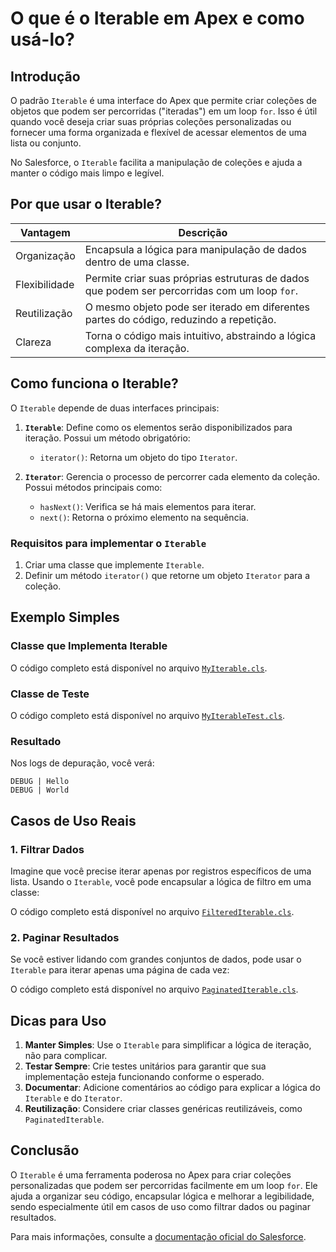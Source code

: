 # O que é o Iterable em Apex e como usá-lo?

## Introdução

O padrão `Iterable` é uma interface do Apex que permite criar coleções de objetos que podem ser percorridas ("iteradas") em um loop `for`. Isso é útil quando você deseja criar suas próprias coleções personalizadas ou fornecer uma forma organizada e flexível de acessar elementos de uma lista ou conjunto.

No Salesforce, o `Iterable` facilita a manipulação de coleções e ajuda a manter o código mais limpo e legível.

## Por que usar o Iterable?

| Vantagem      | Descrição                                                                                    |
| ------------- | -------------------------------------------------------------------------------------------- |
| Organização   | Encapsula a lógica para manipulação de dados dentro de uma classe.                           |
| Flexibilidade | Permite criar suas próprias estruturas de dados que podem ser percorridas com um loop `for`. |
| Reutilização  | O mesmo objeto pode ser iterado em diferentes partes do código, reduzindo a repetição.       |
| Clareza       | Torna o código mais intuitivo, abstraindo a lógica complexa da iteração.                     |

## Como funciona o Iterable?

O `Iterable` depende de duas interfaces principais:

1. **`Iterable`**: Define como os elementos serão disponibilizados para iteração. Possui um método obrigatório:

   - `iterator()`: Retorna um objeto do tipo `Iterator`.

2. **`Iterator`**: Gerencia o processo de percorrer cada elemento da coleção. Possui métodos principais como:

   - `hasNext()`: Verifica se há mais elementos para iterar.
   - `next()`: Retorna o próximo elemento na sequência.

### Requisitos para implementar o `Iterable`

1. Criar uma classe que implemente `Iterable`.
2. Definir um método `iterator()` que retorne um objeto `Iterator` para a coleção.

## Exemplo Simples

### Classe que Implementa Iterable

O código completo está disponível no arquivo [`MyIterable.cls`](./MyIterable.cls).

### Classe de Teste

O código completo está disponível no arquivo [`MyIterableTest.cls`](./MyIterableTest.cls).

### Resultado

Nos logs de depuração, você verá:

```
DEBUG | Hello
DEBUG | World
```

## Casos de Uso Reais

### 1. Filtrar Dados

Imagine que você precise iterar apenas por registros específicos de uma lista. Usando o `Iterable`, você pode encapsular a lógica de filtro em uma classe:

O código completo está disponível no arquivo [`FilteredIterable.cls`](./FilteredIterable.cls).

### 2. Paginar Resultados

Se você estiver lidando com grandes conjuntos de dados, pode usar o `Iterable` para iterar apenas uma página de cada vez:

O código completo está disponível no arquivo [`PaginatedIterable.cls`](./PaginatedIterable.cls).

## Dicas para Uso

1. **Manter Simples**: Use o `Iterable` para simplificar a lógica de iteração, não para complicar.
2. **Testar Sempre**: Crie testes unitários para garantir que sua implementação esteja funcionando conforme o esperado.
3. **Documentar**: Adicione comentários ao código para explicar a lógica do `Iterable` e do `Iterator`.
4. **Reutilização**: Considere criar classes genéricas reutilizáveis, como `PaginatedIterable`.

## Conclusão

O `Iterable` é uma ferramenta poderosa no Apex para criar coleções personalizadas que podem ser percorridas facilmente em um loop `for`. Ele ajuda a organizar seu código, encapsular lógica e melhorar a legibilidade, sendo especialmente útil em casos de uso como filtrar dados ou paginar resultados.

Para mais informações, consulte a [documentação oficial do Salesforce](https://help.salesforce.com/s/articleView?id=release-notes.rn_apex_iterator_foreach.htm&release=246&type=5).

